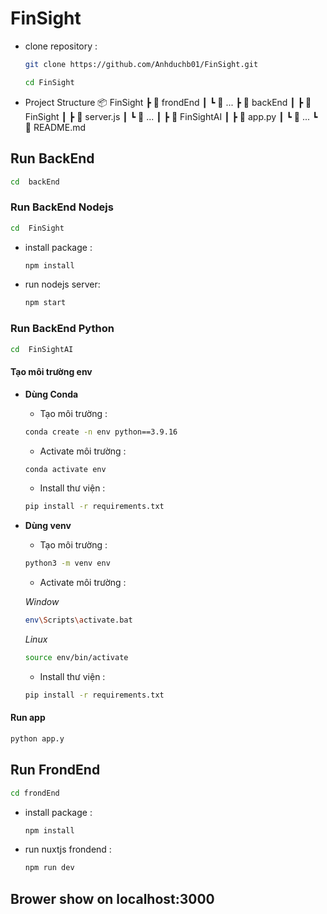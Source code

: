 # FinSight
- clone repository :
  	```sh
  git clone https://github.com/Anhduchb01/FinSight.git
  	```
    ```sh
  cd FinSight
	```
- Project Structure
📦 FinSight
 ┣ 📂 frondEnd
 ┃ ┗ 📜 ...
 ┣ 📂 backEnd
 ┃ ┣ 📂 FinSight
 ┃    ┣ 📜 server.js
 ┃    ┗ 📜 ...
 ┃ ┣ 📂 FinSightAI
 ┃    ┣ 📜 app.py
 ┃    ┗ 📜 ...
 ┗ 📜 README.md
 
## Run BackEnd
```sh
cd  backEnd
```
### Run BackEnd Nodejs
```sh
cd  FinSight
```
- install package :
	```sh
	npm install
	```
- run nodejs server:
  	```sh
	npm start
	```

### Run BackEnd Python
```sh
cd  FinSightAI
```
#### Tạo môi trường env
- **Dùng Conda** 
  - Tạo môi trường :
  ```sh
  conda create -n env python==3.9.16
  ```
  - Activate môi trường :
  ```sh
  conda activate env
  ```
  - Install thư viện :
  ```sh
  pip install -r requirements.txt
  ```
- **Dùng venv** 
  - Tạo môi trường :
  ```sh
  python3 -m venv env
  ```
  - Activate môi trường :
  
  *Window*
  ```sh
  env\Scripts\activate.bat
  ```
  *Linux*
  ```sh
  source env/bin/activate
  ```
  - Install thư viện :
  ```sh
  pip install -r requirements.txt
  ```
#### Run app
```sh
python app.y
```

## Run FrondEnd
```sh
cd frondEnd
```

- install package :
	```sh
	npm install
	```
- run nuxtjs frondend :
  	```sh
	npm run dev 
	```
## Brower show on localhost:3000
